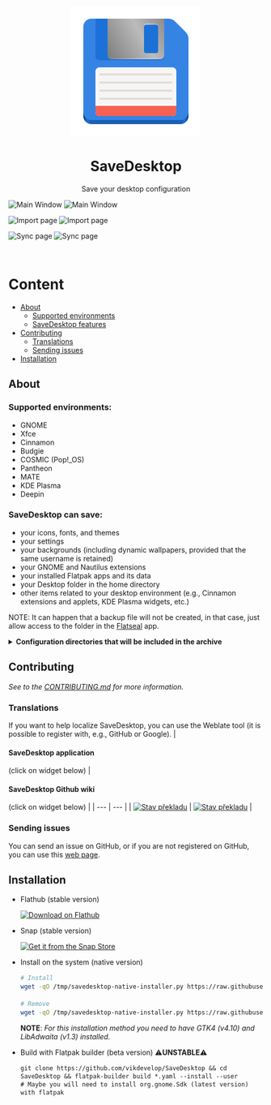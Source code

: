 
<p align="center">
  <img src="/flatpak/icons/io.github.vikdevelop.SaveDesktop.svg">
  <h1 align="center">SaveDesktop</h1>
  <p align="center">Save your desktop configuration</p>
</p>

![Main Window](https://raw.githubusercontent.com/vikdevelop/SaveDesktop/main/flatpak/screenshots/main_window_dark.png#gh-dark-mode-only)
![Main Window](https://raw.githubusercontent.com/vikdevelop/SaveDesktop/main/flatpak/screenshots/main_window.png#gh-light-mode-only)

![Import page](https://raw.githubusercontent.com/vikdevelop/SaveDesktop/main/flatpak/screenshots/import_page_dark.png#gh-dark-mode-only)
![Import page](https://raw.githubusercontent.com/vikdevelop/SaveDesktop/main/flatpak/screenshots/import_page.png#gh-light-mode-only)

![Sync page](https://raw.githubusercontent.com/vikdevelop/SaveDesktop/main/flatpak/screenshots/sync_page_dark_gh.png#gh-dark-mode-only)
![Sync page](https://raw.githubusercontent.com/vikdevelop/SaveDesktop/main/flatpak/screenshots/sync_page.png#gh-light-mode-only)

<br>

# Content
- [About](https://github.com/vikdevelop/SaveDesktop?tab=readme-ov-file#about)
    - [Supported environments](https://github.com/vikdevelop/SaveDesktop?tab=readme-ov-file#supported-environments)
    - [SaveDesktop features](https://github.com/vikdevelop/SaveDesktop?tab=readme-ov-file#savedesktop-can-save)
- [Contributing](https://github.com/vikdevelop/SaveDesktop?tab=readme-ov-file#contributing)
  - [Translations](https://github.com/vikdevelop/SaveDesktop?tab=readme-ov-file#translations)
  - [Sending issues](https://github.com/vikdevelop/SaveDesktop?tab=readme-ov-file#sending-issues)
- [Installation](https://github.com/vikdevelop/SaveDesktop?tab=readme-ov-file#installation)

## About
### Supported environments:
- GNOME
- Xfce
- Cinnamon
- Budgie
- COSMIC (Pop!_OS)
- Pantheon
- MATE
- KDE Plasma
- Deepin

### SaveDesktop can save:
- your icons, fonts, and themes
- your settings
- your backgrounds (including dynamic wallpapers, provided that the same username is retained)
- your GNOME and Nautilus extensions
- your installed Flatpak apps and its data
- your Desktop folder in the home directory
- other items related to your desktop environment (e.g., Cinnamon extensions and applets, KDE Plasma widgets, etc.)

NOTE: It can happen that a backup file will not be created, in that case, just allow access to the folder in the [Flatseal](https://flathub.org/apps/com.github.tchx84.Flatseal) app.

<details>
  <summary><b>Configuration directories that will be included in the archive</b></summary>
  
  - **General directories**
  ```
  - ~/.config/dconf
  - ~/.local/share/backgrounds 
  - ~/.themes
  - ~/.icons
  - ~/.local/share/icons
  - ~/.local/share/fonts
  - ~/.fonts
  - ~/.config/gtk-4.0 
  - ~/.config/gtk-3.0
  - ~/.var/app
  - /var/lib/flatpak/app
  ```
  - **GNOME**
  ```
   - ~/.local/share/gnome-background-properties
   - ~/.local/share/gnome-shell
   - ~/.local/share/nautilus-python
   - ~/.local/share/nautilus
   - ~/.local/share/gnome-control-center
  ```
  - **Pantheon**
  ```
  - ~/.config/plank 
  - ~/.config/marlin 
  ```
  - **Cinnamon**
  ```
  - ~/.config/nemo
  - ~/.local/share/cinnamon
  - ~/.cinnamon
  ```
  - **Budgie**
  ```
  - ~/.config/budgie-desktop
  - ~/.config/bugie-extras
  - ~/.config/nemo
  ```
  - **Cosmic (Old)**
  ```
  - ~/.config/pop-shell
  - ~/.local/share/gnome-shell
  ```
  - **Cosmic (New)**
  ```
  - ~/.config/cosmic
  - ~/.local/state/cosmic
  ```
  - **Xfce**
  ```
  - ~/.config/xfce4
  - ~/.config/Thunar
  - ~/.xfce4
  ```
  - **MATE**
  ```
  - ~/.config/caja
  ```
  - **KDE Plasma**
  ```
  - ~/.config/[k]* (all directories and files beginning with k)
  - ~/.config/gtkrc
  - ~/.config/dolphinrc
  - ~/.config/gwenviewrc
  - ~/.config/plasmashellrc
  - ~/.config/spectaclerc
  - ~/.config/plasmarc
  - ~/.config/plasma-org.kde.plasma.desktop-appletsrc
  - ~/.local/share/konsole
  - ~/.local/share/dolphin
  - ~/.local/share/sddm
  - ~/.local/share/wallpapers
  - ~/.local/share/plasma-systemmonitor
  - ~/.local/share/plasma
  - ~/.local/share/aurorae
  - ~/.local/share/kscreen
  - ~/.local/share/color-schemes
  ```
  - **Deepin**
  ```
  - ~/.config/deepin
  - ~/.local/share/deepin
  ```
  
</details>

## Contributing
*See to the [CONTRIBUTING.md](https://github.com/vikdevelop/SaveDesktop/blob/main/CONTRIBUTING.md) for more information.*

### Translations
If you want to help localize SaveDesktop, you can use the Weblate tool (it is possible to register with, e.g., GitHub or Google).
| <h4>SaveDesktop application</h4> (click on widget below) | <h4>SaveDesktop Github wiki</h4> (click on widget below) |
| --- | --- |
| <a href="https://hosted.weblate.org/projects/vikdevelop/savedesktop/"><img src="https://hosted.weblate.org/widget/vikdevelop/savedesktop/287x66-grey.png" alt="Stav překladu" /></a> | <a href="https://hosted.weblate.org/projects/vikdevelop/savedesktop-github-wiki/"><img src="https://hosted.weblate.org/widget/vikdevelop/savedesktop-github-wiki/287x66-grey.png" alt="Stav překladu" title="For the language to be added to the Github Wiki, it should have translated at least seven of the 12 strings." /></a> |

### Sending issues
You can send an issue on GitHub, or if you are not registered on GitHub, you can use this [web page](https://vikdevelop.github.io/SaveDesktop/open-issue/).

## Installation
- Flathub (stable version)
  
  <a href='https://beta.flathub.org/apps/io.github.vikdevelop.SaveDesktop'><img width='240' alt='Download on Flathub' src='https://flathub.org/api/badge?locale=en'/></a>

- Snap (stable version)

  <a href="https://snapcraft.io/savedesktop"><img alt="Get it from the Snap Store" src="https://snapcraft.io/static/images/badges/en/snap-store-black.svg" width='240' />
  </a>

- Install on the system (native version)
  
  ```bash
  # Install
  wget -qO /tmp/savedesktop-native-installer.py https://raw.githubusercontent.com/vikdevelop/SaveDesktop/main/native/native_installer.py && python3 /tmp/savedesktop-native-installer.py --install

  # Remove
  wget -qO /tmp/savedesktop-native-installer.py https://raw.githubusercontent.com/vikdevelop/SaveDesktop/main/native/native_installer.py && python3 /tmp/savedesktop-native-installer.py --remove
  ```
  **NOTE**: *For this installation method you need to have GTK4 (v4.10) and LibAdwaita (v1.3) installed.*
  
- Build with Flatpak builder (beta version) ⚠️**UNSTABLE**⚠️
  ```
  git clone https://github.com/vikdevelop/SaveDesktop && cd SaveDesktop && flatpak-builder build *.yaml --install --user
  # Maybe you will need to install org.gnome.Sdk (latest version) with flatpak
  ```
